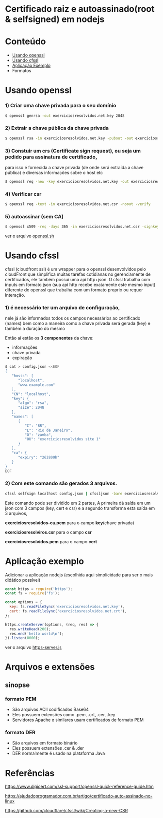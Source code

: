 Certificado raiz e autoassinado(root & selfsigned) em nodejs
===

# Conteúdo
 - [Usando openssl](#usando-openssl)
 - [Usando cfssl](#usando-cfssl)
 - [Aplicação Exemplo](#aplicação-exemplo)
 - Formatos
 
# Usando openssl

### 1) Criar uma chave privada para o seu domínio

```bash
$ openssl genrsa -out exerciciosresolvidos.net.key 2048
```

### 2) Extrair a chave pública da chave privada

```bash
$ openssl rsa -in exerciciosresolvidos.net.key -pubout -out exerciciosresolvidos.public.net.key
```

### 3) Constuir um crs (Certificate sign request), ou seja um pedido para assinatura de certificado,
para isso é fornecida a chave privada (de onde será extraída a chave pública) e diversas informações 
sobre o host etc
```bash
$ openssl req -new -key exerciciosresolvidos.net.key -out exerciciosresolvidos.net.csr
```

### 4) Verificar csr
```bash
$ openssl req -text -in exerciciosresolvidos.net.csr -noout -verify
```

### 5) autoassinar (sem CA)
```bash
$ openssl x509 -req -days 365 -in exerciciosresolvidos.net.csr -signkey exerciciosresolvidos.net.key -out exerciciosresolvidos.net.crt
```

ver o arquivo [openssl.sh](openssl.sh)


# Usando cfssl 
cfssl (cloudfront ssl) é um wrapper para o openssl desenvolvidos pelo cloudFront que simplifica muitas tarefas cotidianas no gerenciamente de certificados, ele também possui uma api http+json.
O cfssl trabalha com inputs em formato json (sua api http recebe exatamente este mesmo input) 
diferente do openssl que trabalha com um formato proprio ou requer interação.

### 1) é necessário ter um arquivo de configuração,
nele já são informados todos os campos necessários ao certificado (names)
bem como a maneira como a chave privada será gerada (key)
e também a duração do mesmo

Então aí estão os <b>3 componentes</b> da chave:
  - informações
  - chave privada
  - expiração

```bash
$ cat > config.json <<EOF
{
   "hosts": [
      "localhost",
      "www.example.com"
   ],
   "CN": "localhost",
   "key": {
      "algo": "rsa",
      "size": 2048
   },
   "names": [
      {
         "C": "BR",
         "L": "Rio de Janeiro",
         "O": "zamba",
         "OU": "exerciciosresolvidos site 1"
      }
   ],
   "ca": {
      "expiry": "262800h"
   }
}
EOF
```

### 2) Com este comando são gerados 3 arquivos.

```bash
cfssl selfsign localhost config.json | cfssljson -bare exerciciosresolvidos
```



Este comando pode ser dividido em 2 partes,
A primeira dá saída em um json com 3 campos (key, cert e csr) e a segundo transforma esta saída em 3 arquivos,

<b>exerciciosresolvidos-ca.pem</b> para o campo <b>key</b>(chave privada)

<b>exerciciosresolviros.csr</b>   para o campo <b>csr</b>

<b>exerciciosresolvidos.pem</b> para o campo <b>cert</b>


# Aplicação exemplo
Adicionar a aplicação nodejs (escolhida aqui simplicidade para ser o mais didático possível)

```javascript
const https = require('https');
const fs = require('fs');

const options = {
  key: fs.readFileSync('exerciciosresolvidos.net.key'),
  cert: fs.readFileSync('exerciciosresolvidos.net.crt'),
};

https.createServer(options, (req, res) => {
  res.writeHead(200);
  res.end('hello world\n');
}).listen(8000);
```

ver o arquivo [https-server.js](https-server.js)



# Arquivos e extensões

## sinopse


### formato <b>PEM</b>
  - São arquivos ACII codificados Base64
  - Eles possuem extensões como .pem, .crt, .cer, .key
  - Servidores Apache e similares usam certificados de formato PEM

### formato <b>DER</b>
  - São arquivos em formato binário
  - Eles possuem extensões .cer & .der
  - DER normalmente é usado na plataforma Java

# Referências

https://www.digicert.com/ssl-support/openssl-quick-reference-guide.htm

https://ajudadoprogramador.com.br/artigo/certificado-auto-assinado-no-linux

https://github.com/cloudflare/cfssl/wiki/Creating-a-new-CSR